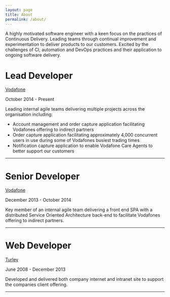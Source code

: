 ```yaml
---
layout: page
title: About
permalink: /about/
---
```


A highly motivated software engineer with a keen focus on the practices of Continuous Delivery. Leading teams through continual improvement and experimentation to deliver products to our customers. Excited by the challenges of CI, automation and DevOps practices and their application to ongoing software delivery.

# Lead Developer #
[Vodafone](http://www.vodafone.co.uk/)

October 2014 - Present 

Leading internal agile teams delivering multiple projects across the organisation including:

* Account management and order capture application facilitating Vodafones offering to indirect partners
* Order capture application facilitating approximately 4,000 concurrent users in use during some of Vodafones busiest trading times
* Notification capture application to enable Vodafone Care Agents to better support our customers

___

# Senior Developer #
[Vodafone](http://www.vodafone.co.uk/)

December 2013 - October 2014

Key member of an internal agile team delivering a front end SPA with a distributed Service Oriented Architecture back-end to facilitate Vodafones offering to indirect partners. 

___

# Web Developer #
[Turley](http://www.turley.co.uk/)

June 2008 - December 2013

Developed and delivered both company internet and intranet site to support the companies client offering.

___
